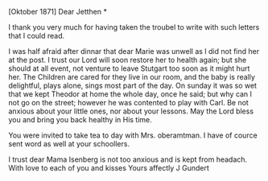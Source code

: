  [Oktober 1871]
Dear Jetthen <Isenberg>*

I thank you very much for having taken the troubel to write with such letters that I could read.

I was half afraid after dinnar that dear Marie was unwell as I did not find her at the post. I trust our Lord will soon restore her to health again; but she should at all event, not venture to leave Stutgart too soon as it might hurt her. The Children are cared for they live in our room, and the baby is really delightful, plays alone, sings most part of the day. On sunday it was so wet that we kept Theodor at home the whole day, once he said; but why can I not go on the street; however he was contented to play with Carl. Be not anxious about your little ones, nor about your lessons. May the Lord bless you and bring you back healthy in His time.

You were invited to take tea to day with Mrs. oberamtman. I have of cource sent word as well at your schoollers.

I trust dear Mama Isenberg is not too anxious and is kept from headach. 
With love to each of you and kisses
 Yours affectly
 J Gundert
